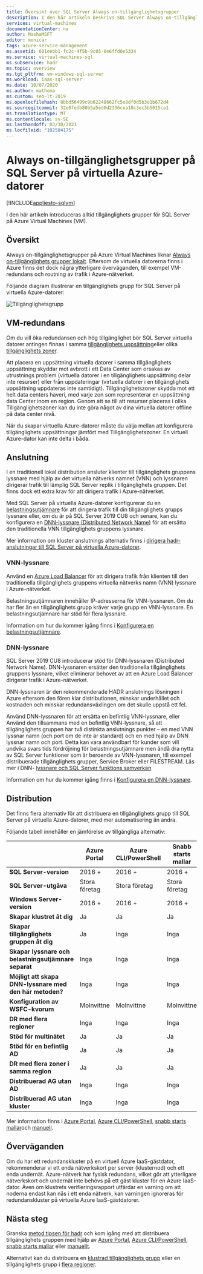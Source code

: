 ```yaml
---
title: Översikt över SQL Server Always on-tillgänglighetsgrupper
description: I den här artikeln beskrivs SQL Server Always on-tillgänglighetsgrupper på Azure Virtual Machines.
services: virtual-machines
documentationCenter: na
author: MashaMSFT
editor: monicar
tags: azure-service-management
ms.assetid: 601eebb1-fc2c-4f5b-9c05-0e6ffd0e5334
ms.service: virtual-machines-sql
ms.subservice: hadr
ms.topic: overview
ms.tgt_pltfrm: vm-windows-sql-server
ms.workload: iaas-sql-server
ms.date: 10/07/2020
ms.author: mathoma
ms.custom: seo-lt-2019
ms.openlocfilehash: 8bbd56499c9b62248662fc5e8df0d5b3e1b672d4
ms.sourcegitcommit: 32e0fedb80b5a5ed0d2336cea18c3ec3b5015ca1
ms.translationtype: MT
ms.contentlocale: sv-SE
ms.lasthandoff: 03/30/2021
ms.locfileid: "102504175"
---
```

# <a name="always-on-availability-group-on-sql-server-on-azure-vms"></a>Always on-tillgänglighetsgrupper på SQL Server på virtuella Azure-datorer
[!INCLUDE[appliesto-sqlvm](../../includes/appliesto-sqlvm.md)]

I den här artikeln introduceras alltid tillgänglighets grupper för SQL Server på Azure Virtual Machines (VM). 

## <a name="overview"></a>Översikt

Always on-tillgänglighetsgrupper på Azure Virtual Machines liknar [Always on-tillgänglighets grupper lokalt](/sql/database-engine/availability-groups/windows/always-on-availability-groups-sql-server). Eftersom de virtuella datorerna finns i Azure finns det dock några ytterligare överväganden, till exempel VM-redundans och routning av trafik i Azure-nätverket. 

Följande diagram illustrerar en tillgänglighets grupp för SQL Server på virtuella Azure-datorer:

![Tillgänglighetsgrupp](./media/availability-group-overview/00-EndstateSampleNoELB.png)


## <a name="vm-redundancy"></a>VM-redundans 

Om du vill öka redundansen och hög tillgänglighet bör SQL Server virtuella datorer antingen finnas i samma [tillgänglighets uppsättning](../../../virtual-machines/availability-set-overview.md)eller olika [tillgänglighets zoner](../../../availability-zones/az-overview.md).

Att placera en uppsättning virtuella datorer i samma tillgänglighets uppsättning skyddar mot avbrott i ett Data Center som orsakas av utrustnings problem (virtuella datorer i en tillgänglighets uppsättning delar inte resurser) eller från uppdateringar (virtuella datorer i en tillgänglighets uppsättning uppdateras inte samtidigt). Tillgänglighetszoner skydda mot ett helt data centers haveri, med varje zon som representerar en uppsättning data Center inom en region.  Genom att se till att resurser placeras i olika Tillgänglighetszoner kan du inte göra något av dina virtuella datorer offline på data center nivå.

När du skapar virtuella Azure-datorer måste du välja mellan att konfigurera tillgänglighets uppsättningar jämfört med Tillgänglighetszoner.  En virtuell Azure-dator kan inte delta i båda.


## <a name="connectivity"></a>Anslutning 

I en traditionell lokal distribution ansluter klienter till tillgänglighets gruppens lyssnare med hjälp av det virtuella nätverks namnet (VNN) och lyssnaren dirigerar trafik till lämplig SQL Server replik i tillgänglighets gruppen. Det finns dock ett extra krav för att dirigera trafik i Azure-nätverket. 

Med SQL Server på virtuella Azure-datorer konfigurerar du en [belastningsutjämnare](availability-group-vnn-azure-load-balancer-configure.md) för att dirigera trafik till din tillgänglighets grupps lyssnare eller, om du är på SQL Server 2019 CU8 och senare, kan du konfigurera en [DNN-lyssnare (Distributed Network Name)](availability-group-distributed-network-name-dnn-listener-configure.md) för att ersätta den traditionella VNN tillgänglighets gruppens lyssnare. 

Mer information om kluster anslutnings alternativ finns i [dirigera hadr-anslutningar till SQL Server på virtuella Azure-datorer](hadr-cluster-best-practices.md#connectivity). 

### <a name="vnn-listener"></a>VNN-lyssnare 

Använd en [Azure Load Balancer](../../../load-balancer/load-balancer-overview.md) för att dirigera trafik från klienten till den traditionella tillgänglighets gruppens virtuella nätverks namn (VNN) lyssnare i Azure-nätverket. 

Belastningsutjämnaren innehåller IP-adresserna för VNN-lyssnaren. Om du har fler än en tillgänglighets grupp kräver varje grupp en VNN-lyssnare. En belastningsutjämnare har stöd för flera lyssnare.

Information om hur du kommer igång finns i [Konfigurera en belastningsutjämnare](availability-group-vnn-azure-load-balancer-configure.md). 

### <a name="dnn-listener"></a>DNN-lyssnare

SQL Server 2019 CU8 introducerar stöd för DNN-lyssnaren (Distributed Network Name). DNN-lyssnaren ersätter den traditionella tillgänglighets gruppens lyssnare, vilket eliminerar behovet av att en Azure Load Balancer dirigerar trafik i Azure-nätverket. 

DNN-lyssnaren är den rekommenderade HADR anslutnings lösningen i Azure eftersom den fören klar distributionen, minskar underhållet och kostnaden och minskar redundansväxlingen om det skulle uppstå ett fel. 

Använd DNN-lyssnaren för att ersätta en befintlig VNN-lyssnare, eller Använd den tillsammans med en befintlig VNN-lyssnare, så att tillgänglighets gruppen har två distinkta anslutnings punkter – en med VNN lyssnar namn (och port om de inte är standard) och en med hjälp av DNN lyssnar namn och port. Detta kan vara användbart för kunder som vill undvika svars tids fördröjning för belastningsutjämnare men ändå dra nytta av SQL Server funktioner som är beroende av VNN-lyssnaren, till exempel distribuerade tillgänglighets grupper, Service Broker eller FILESTREAM. Läs mer i DNN- [lyssnare och SQL Server funktions samverkan](availability-group-dnn-interoperability.md)

Information om hur du kommer igång finns i [Konfigurera en DNN-lyssnare](availability-group-distributed-network-name-dnn-listener-configure.md).


## <a name="deployment"></a>Distribution 

Det finns flera alternativ för att distribuera en tillgänglighets grupp till SQL Server på virtuella Azure-datorer, med mer automatisering än andra. 

Följande tabell innehåller en jämförelse av tillgängliga alternativ:

| | Azure Portal | Azure CLI/PowerShell | Snabb starts mallar | Manuell |
|---------|---------|---------|---------|---------|
|**SQL Server-version** |2016 + |2016 +|2016 +|2012 +|
|**SQL Server-utgåva** |Stora företag |Stora företag |Stora företag |Enterprise, standard|
|**Windows Server-version**| 2016 + | 2016 + | 2016 + | Alla|
|**Skapar klustret åt dig**|Ja|Ja | Ja |Inga|
|**Skapar tillgänglighets gruppen åt dig** |Ja |Inga|Inga|Inga|
|**Skapar lyssnare och belastningsutjämnare separat** |Inga|Inga|Inga|Ja|
|**Möjligt att skapa DNN-lyssnare med den här metoden?**|Inga|Inga|Inga|Ja|
|**Konfiguration av WSFC-kvorum**|Molnvittne|Molnvittne|Molnvittne|Alla|
|**DR med flera regioner** |Inga|Inga|Inga|Ja|
|**Stöd för multinätet** |Ja|Ja|Ja|Ja|
|**Stöd för en befintlig AD**|Ja|Ja|Ja|Ja|
|**DR med flera zoner i samma region**|Ja|Ja|Ja|Ja|
|**Distribuerad AG utan AD**|Inga|Inga|Inga|Ja|
|**Distribuerad AG utan kluster** |Inga|Inga|Inga|Ja|

Mer information finns i [Azure Portal](availability-group-azure-portal-configure.md), [Azure CLI/PowerShell](./availability-group-az-commandline-configure.md), [snabb starts mallar](availability-group-quickstart-template-configure.md)och [manuell](availability-group-manually-configure-prerequisites-tutorial.md).

## <a name="considerations"></a>Överväganden 

Om du har ett redundanskluster på en virtuell Azure IaaS-gästdator, rekommenderar vi ett enda nätverkskort per server (klusternod) och ett enda undernät. Azure-nätverk har fysisk redundans, vilket gör att ytterligare nätverkskort och undernät inte behövs på ett gäst kluster för en Azure IaaS-dator. Även om klustrets verifieringsrapport utfärdar en varning om att noderna endast kan nås i ett enda nätverk, kan varningen ignoreras för redundanskluster på virtuella Azure IaaS-gästdatorer. 

## <a name="next-steps"></a>Nästa steg

Granska [metod tipsen för hadr](hadr-cluster-best-practices.md) och kom igång med att distribuera tillgänglighets gruppen med hjälp av [Azure Portal](availability-group-azure-portal-configure.md), [Azure CLI/PowerShell](./availability-group-az-commandline-configure.md), [snabb starts mallar](availability-group-quickstart-template-configure.md) eller [manuellt](availability-group-manually-configure-prerequisites-tutorial.md).

Alternativt kan du distribuera en [klustrad tillgänglighets grupp](availability-group-clusterless-workgroup-configure.md) eller en tillgänglighets grupp i [flera regioner](availability-group-manually-configure-multiple-regions.md).
